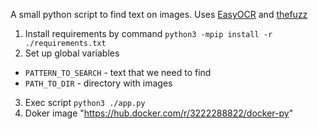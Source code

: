 A small python script to find text on images. Uses [EasyOCR](https://github.com/JaidedAI/EasyOCR) and [thefuzz](https://github.com/seatgeek/thefuzz)

1. Install requirements by command `python3 -mpip install -r ./requirements.txt`
2. Set up global variables
- `PATTERN_TO_SEARCH` - text that we need to find
- `PATH_TO_DIR` - directory with images

3. Exec script `python3 ./app.py`
4. Doker image "https://hub.docker.com/r/3222288822/docker-py"
